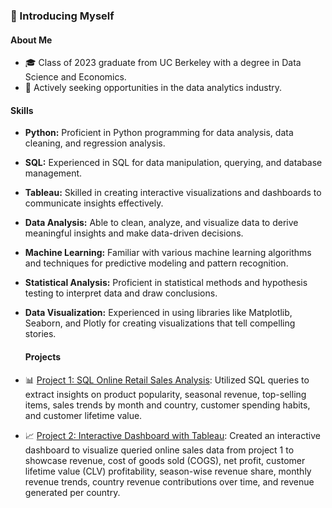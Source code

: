 ### 👋 Introducing Myself

#### About Me
- 🎓 Class of 2023 graduate from UC Berkeley with a degree in Data Science and Economics.
- 💼 Actively seeking opportunities in the data analytics industry.

#### Skills
- **Python:** Proficient in Python programming for data analysis, data cleaning, and regression analysis.
- **SQL:** Experienced in SQL for data manipulation, querying, and database management.
- **Tableau:** Skilled in creating interactive visualizations and dashboards to communicate insights effectively.
- **Data Analysis:** Able to clean, analyze, and visualize data to derive meaningful insights and make data-driven decisions.
- **Machine Learning:** Familiar with various machine learning algorithms and techniques for predictive modeling and pattern recognition.
- **Statistical Analysis:** Proficient in statistical methods and hypothesis testing to interpret data and draw conclusions.
- **Data Visualization:** Experienced in using libraries like Matplotlib, Seaborn, and Plotly for creating visualizations that tell compelling stories.

  #### Projects
- 📊 [Project 1: SQL Online Retail Sales Analysis](link): Utilized SQL queries to extract insights on product popularity, seasonal revenue, top-selling items, sales trends by month and country, customer spending habits, and customer lifetime value.
- 📈 [Project 2: Interactive Dashboard with Tableau](https://public.tableau.com/app/profile/robinson.kao/viz/OnlineRetailSalesDashboard_17141246193480/Dashboard1): Created an interactive dashboard to visualize queried online sales data from project 1 to showcase revenue, cost of goods sold (COGS), net profit, customer lifetime value (CLV) profitability, season-wise revenue share, monthly revenue trends, country revenue contributions over time, and revenue generated per country.

